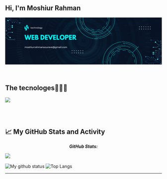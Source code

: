 ## Hi, I'm Moshiur Rahman
![](https://raw.githubusercontent.com/moshiurrahmansourave/moshiurrahmansourave/main/Black%20and%20Red%20Gradient%20Professional%20LinkedIn%20Banner%20(2).png)



<br>

<h2 >The tecnologes👨🏻‍💻</h2>
<!--tech stack icons-->
<p align="left">
  <a href="https://skillicons.dev">
    <img src="https://skillicons.dev/icons?i=css,html,js,nodejs,firebase,mongodb,vite,perline=12" />
  </a>
</p>

<br><br>
 


## 📈 My GitHub Stats and Activity

<div>
<!--   <p align="center">
    <b><em>Now listening to:</em></b> <br/>
    <img src="https://spotify-github-profile.vercel.app/api/view?uid=Bhargavi-hash&cover_image=true&theme=novatorem" alt="Now Listenting to" />
  </p> -->
  
  <p align="center">
  <b><em>GitHub Stats:</em></b> <br/>

![](http://github-profile-summary-cards.vercel.app/api/cards/profile-details?username=moshiurrahmansourave&theme=algolia)
    
</div>

![My github status](https://github-readme-stats.vercel.app/api?username=moshiurrahmansourave&show_icons=true&include_all_commits=true&title_color=CDB4DB&icon_color=CDB4DB&text_color=D3D3D3&bg_color=0A0A0A)
![Top Langs](https://github-readme-stats.vercel.app/api/top-langs/?username=moshiurrahmansourave&layout=compact&theme=dark&bg_color=0A0A0A)

---------------------------------------------------------------------------------------------------------------------


<!--- stats (end) -->
